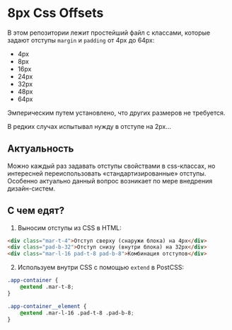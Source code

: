 # 8px Css Offsets

В этом репозитории лежит простейший файл с классами, которые задают отступы `margin` и `padding` от 4px до 64px:

* 4px
* 8px
* 16px
* 24px
* 32px
* 48px
* 64px

Эмперическим путем установлено, что других размеров не требуется. 

В редких случах испытывал нужду в отступе на 2px...


## Актуальность

Можно каждый раз задавать отступы свойствами в css-классах, но интересней переиспользовать «стандартизированные» отступы. Особенно актуально данный вопрос возникает по мере внедрения дизайн-систем.

## С чем едят?

1. Выносим отступы из CSS в HTML:
```html
<div class="mar-t-4">Отступ сверху (снаружи блока) на 4px</div>
<div class="pad-b-32">Отступ снизу (внутри блока) на 32px</div>
<div class="mar-l-16 pad-t-8 pad-b-8">Комбинация отступов</div>
```

2. Используем внутри CSS с помощью `extend` в PostCSS:
```css
.app-container {
    @extend .mar-t-8;
}

.app-container__element {
    @extend .mar-l-16 .pad-t-8 .pad-b-8;
}
```